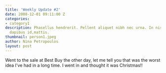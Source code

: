 ```yaml
---
title: 'Weekly Update #2'
date: 2008-12-01 09:11:00 Z
categories:
- category1
description: Phasellus hendrerit. Pellent aliquet nibh nec urna. In nis aliquet vel,
  dapibus id,mattis.
thumbnail: person1.jpeg
author: Nina Petropoulos
layout: post
---
```


Went to the sale at Best Buy the other day, let me tell you that was the worst idea I've had in a long time. I went in and thought it was Christmas!!